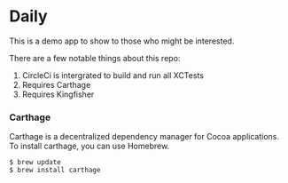 # Daily

This is a demo app to show to those who might be interested. 

There are a few notable things about this repo: 

1. CircleCi is intergrated to build and run all XCTests 
2. Requires Carthage
3. Requires Kingfisher

### Carthage
Carthage is a decentralized dependency manager for Cocoa applications. To install carthage, you can use Homebrew.
```
$ brew update
$ brew install carthage
```
